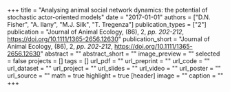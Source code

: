 +++
title = "Analysing animal social network dynamics: the potential of stochastic actor-oriented models"
date = "2017-01-01"
authors = ["D.N. Fisher", "A. Ilany", "M.J. Silk", "T. Tregenza"]
publication_types = ["2"]
publication = "Journal of Animal Ecology, (86), 2, _pp. 202-212_, https://doi.org/10.1111/1365-2656.12630"
publication_short = "Journal of Animal Ecology, (86), 2, _pp. 202-212_, https://doi.org/10.1111/1365-2656.12630"
abstract = ""
abstract_short = ""
image_preview = ""
selected = false
projects = []
tags = []
url_pdf = ""
url_preprint = ""
url_code = ""
url_dataset = ""
url_project = ""
url_slides = ""
url_video = ""
url_poster = ""
url_source = ""
math = true
highlight = true
[header]
image = ""
caption = ""
+++
